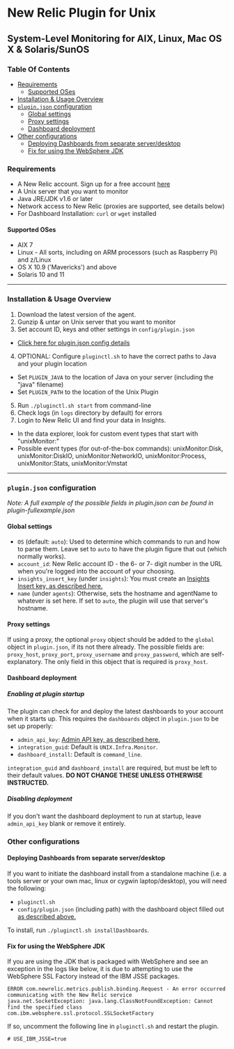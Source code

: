 # New Relic Plugin for Unix

## System-Level Monitoring for AIX, Linux, Mac OS X & Solaris/SunOS

### Table Of Contents
- [Requirements](#requirements)
  - [Supported OSes](#supported-oses)
- [Installation & Usage Overview](#installation-usage-overview)
- [`plugin.json` configuration](#pluginjson-configuration)
  - [Global settings](#global-settings)
  - [Proxy settings](#proxy-settings)
  - [Dashboard deployment](#dashboard-deployment)
- [Other configurations](#other-configurations)
  - [Deploying Dashboards from separate server/desktop](#deploying-dashboards-from-separate-serverdesktop)
  - [Fix for using the WebSphere JDK](#fix-for-using-the-websphere-jdk)

### Requirements
- A New Relic account. Sign up for a free account [here](http://newrelic.com)
- A Unix server that you want to monitor
- Java JRE/JDK v1.6 or later
- Network access to New Relic (proxies are supported, see details below)
- For Dashboard Installation: `curl` or `wget` installed

#### Supported OSes
  - AIX 7
  - Linux - All sorts, including on ARM processors (such as Raspberry Pi) and z/Linux
  - OS X 10.9 ('Mavericks') and above
  - Solaris 10 and 11

--------------------------------------------------------------------------------

### Installation & Usage Overview
1. Download the latest version of the agent.
2. Gunzip & untar on Unix server that you want to monitor
3. Set account ID, keys and other settings in `config/plugin.json`
  * [Click here for plugin.json config details](#pluginjson-configuration)
4. OPTIONAL: Configure `pluginctl.sh` to have the correct paths to Java and your plugin location
  * Set `PLUGIN_JAVA` to the location of Java on your server (including the "java" filename)
  * Set `PLUGIN_PATH` to the location of the Unix Plugin
5. Run `./pluginctl.sh start` from command-line
6. Check logs (in `logs` directory by default) for errors
7. Login to New Relic UI and find your data in Insights.
  * In the data explorer, look for custom event types that start with "unixMonitor:"
  * Possible event types (for out-of-the-box commands): unixMonitor:Disk, unixMonitor:DiskIO, unixMonitor:NetworkIO, unixMonitor:Process, unixMonitor:Stats, unixMonitor:Vmstat

--------------------------------------------------------------------------------

### `plugin.json` configuration
_Note: A full example of the possible fields in plugin.json can be found in plugin-fullexample.json_

#### Global settings
- `OS` (default: `auto`): Used to determine which commands to run and how to parse them. Leave set to `auto` to have the plugin figure that out (which normally works).
- `account_id`: New Relic account ID - the 6- or 7- digit number in the URL when you're logged into the account of your choosing.
- `insights_insert_key` (under `insights`): You must create an [Insights Insert key, as described here.](https://docs.newrelic.com/docs/insights/insights-data-sources/custom-data/insert-custom-events-insights-api#register)
- `name` (under `agents`): Otherwise, sets the hostname and agentName to whatever is set here. If set to `auto`, the plugin will use that server's hostname.

#### Proxy settings
If using a proxy, the optional `proxy` object should be added to the `global` object in `plugin.json`, if its not there already. The possible fields are: `proxy_host`, `proxy_port`, `proxy_username` and `proxy_password`, which are self-explanatory. The only field in this object that is required is `proxy_host`.

#### Dashboard deployment
##### Enabling at plugin startup
The plugin can check for and deploy the latest dashboards to your account when it starts up. This requires the `dashboards` object in `plugin.json` to be set up properly:
* `admin_api_key`: [Admin API key, as described here.](https://docs.newrelic.com/docs/apis/rest-api-v2/getting-started/api-keys#admin-api)
* `integration_guid`: Default is `UNIX.Infra.Monitor`.
* `dashboard_install`: Default is `command_line`.

`integration_guid` and `dashboard_install` are required, but must be left to their default values. **DO NOT CHANGE THESE UNLESS OTHERWISE INSTRUCTED.**

##### Disabling deployment
If you don't want the dashboard deployment to run at startup, leave `admin_api_key` blank or remove it entirely.

### Other configurations
#### Deploying Dashboards from separate server/desktop
If you want to initiate the dashboard install from a standalone machine (i.e. a tools server or your own mac, linux or cygwin laptop/desktop), you will need the following:
  * `pluginctl.sh`
  * `config/plugin.json` (including path) with the dashboard object filled out [as described above.](#enabling-at-plugin-startup)

To install, run `./pluginctl.sh installDashboards`.
#### Fix for using the WebSphere JDK
If you are using the JDK that is packaged with WebSphere and see an exception in the logs like below, it is due to attempting to use the WebSphere SSL Factory instead of the IBM JSSE packages.

```
ERROR com.newrelic.metrics.publish.binding.Request - An error occurred communicating with the New Relic service
java.net.SocketException: java.lang.ClassNotFoundException: Cannot find the specified class com.ibm.websphere.ssl.protocol.SSLSocketFactory
```

If so, uncomment the following line in `pluginctl.sh` and restart the plugin.

```
# USE_IBM_JSSE=true
```
